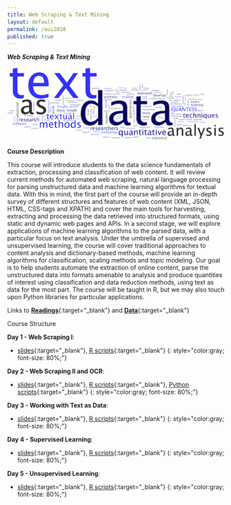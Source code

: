 ```yaml
---
title: Web Scraping & Text Mining
layout: default
permalink: /eui2018
published: true
---
```


***Web Scraping & Text Mining***

![text](text.png)

**Course Description**

This course will introduce students to the data science fundamentals of extraction, processing and classification of web content. It will review current methods for automated web scraping, natural language processing for parsing unstructured data and machine learning algorithms for textual data. With this in mind, the first part of the course will provide an in-depth survey of different structures and features of web content (XML, JSON, HTML, CSS-tags and XPATH) and cover the main tools for harvesting, extracting and processing the data retrieved into structured formats, using static and dynamic web pages and APIs. In a second stage, we will explore applications of machine learning algorithms to the parsed data, with a particular focus on text analysis. Under the umbrella of supervised and unsupervised learning, the course will cover traditional approaches to content analysis and dictionary-based methods, machine learning algorithms for classification, scaling methods and topic modeling. Our goal is to help students automate the extraction of online content, parse the unstructured data into formats amenable to analysis and produce quantities of interest using classification and data reduction methods, using text as data for the most part. The course will be taught in R, but we may also touch upon Python libraries for particular applications.

Links to [**Readings**](pauloserodio.com/readings.zip){:target="_blank"} and [**Data**](pauloserodio.com/readings.zip){:target="_blank"}

Course Structure

**Day 1 - Web Scraping I**: 

* [slides](pauloserodio.com/readings.zip){:target="_blank"}, [R scripts](pauloserodio.com/readings.zip){:target="_blank"}
{: style="color:gray; font-size: 80%;"}

**Day 2 - Web Scraping II and OCR**: 

* [slides](pauloserodio.com/readings.zip){:target="_blank"}, [R scripts](pauloserodio.com/readings.zip){:target="_blank"}, [Python scripts](){:target="_blank"}
{: style="color:gray; font-size: 80%;"}

**Day 3 - Working with Text as Data**: 

* [slides](pauloserodio.com/readings.zip){:target="_blank"}, [R scripts](pauloserodio.com/readings.zip){:target="_blank"}
{: style="color:gray; font-size: 80%;"}

**Day 4 - Supervised Learning**: 

* [slides](pauloserodio.com/readings.zip){:target="_blank"}, [R scripts](pauloserodio.com/readings.zip){:target="_blank"}
{: style="color:gray; font-size: 80%;"}

**Day 5 - Unsupervised Learning**: 

* [slides](pauloserodio.com/readings.zip){:target="_blank"}, [R scripts](pauloserodio.com/readings.zip){:target="_blank"}
{: style="color:gray; font-size: 80%;"}



